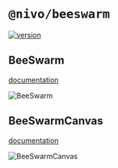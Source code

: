 # `@nivo/beeswarm`

[![version](https://img.shields.io/npm/v/@nivo/beeswarm.svg?style=flat-square)](https://www.npmjs.com/package/@nivo/beeswarm)

## BeeSwarm

[documentation](https://nivo.rocks/beeswarm)

![BeeSwarm](./doc/beeswarm.png)

## BeeSwarmCanvas

[documentation](https://nivo.rocks/beeswarm)

![BeeSwarmCanvas](./doc/beeswarm-canvas.png)
